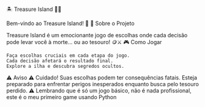 🏝️ Treasure Island 🏴‍☠️

Bem-vindo ao Treasure Island! 🌟
📖 Sobre o Projeto

Treasure Island é um emocionante jogo de escolhas onde cada decisão pode levar você à morte... ou ao tesouro! 🪙⚔️
🎮 Como Jogar

    Faça escolhas cruciais em cada etapa do jogo.
    Cada decisão afetará o resultado final.
    Explore a ilha e descubra segredos ocultos.

⚠️ Aviso
⚠️ Cuidado! Suas escolhas podem ter consequências fatais. Esteja preparado para enfrentar perigos inesperados enquanto busca pelo tesouro perdido.
⚠️ Lembrando que é só um jogo básico, não é nada profissional, este é o meu primeiro game usando Python
